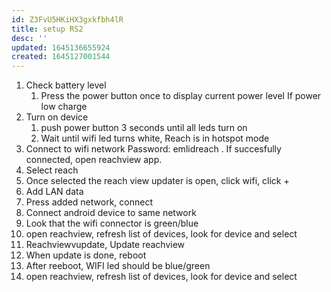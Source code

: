 ```yaml
---
id: Z3FvU5HKiHX3gxkfbh4lR
title: setup RS2 
desc: ''
updated: 1645136655924
created: 1645127001544
---
```


1. Check battery level
    1. Press the power button once to display current power level
    If power low charge
2. Turn on device
    1. push power button 3 seconds until all leds turn on
    2. Wait until wifi led turns white, Reach is in hotspot mode
3. Connect to wifi network Password: emlidreach   . If succesfully connected, open reachview app.
4. Select reach
5. Once selected the reach view updater is open, click wifi, click  +
6. Add LAN data
7. Press added network, connect
8. Connect android device to same network
9. Look that the wifi connector is green/blue
10. open reachview, refresh list of devices, look for device and select
11. Reachviewvupdate, Update reachview
12. When update is done, reboot
13. After reeboot, WIFI led should be blue/green
14. open reachview, refresh list of devices, look for device and select



    
    